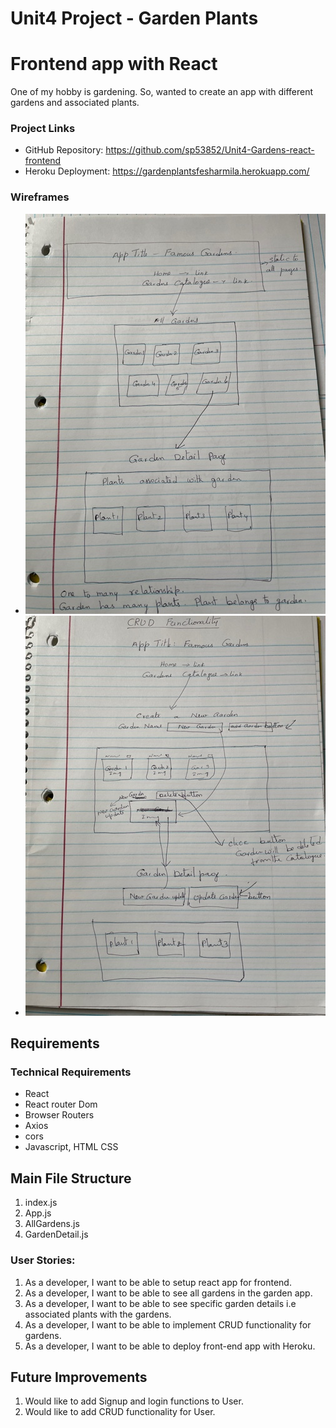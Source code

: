 # Unit4 Project - Garden Plants
# Frontend app with React
One of my hobby is gardening. So, wanted to create an app with different gardens and associated plants.

### Project Links
- GitHub Repository: https://github.com/sp53852/Unit4-Gardens-react-frontend
- Heroku Deployment: https://gardenplantsfesharmila.herokuapp.com/

### Wireframes
 - ![informed optimism?](images/IMG_0667.jpg)
 - ![informed optimism?](images/IMG_0668.jpg)

## Requirements
### Technical Requirements
- 	React
-   React router Dom
-	Browser Routers 
-	Axios
-   cors
-   Javascript, HTML CSS

## Main File Structure
1. index.js
2. App.js
3. AllGardens.js
4. GardenDetail.js

### User Stories:
1.	As a developer, I want to be able to setup react app for frontend.
2.	As a developer, I want to be able to see all gardens in the garden app.
3.	As a developer, I want to be able to see specific garden details i.e associated plants with the gardens.
4. As a developer, I want to be able to implement CRUD functionality for gardens.
5.	As a developer, I want to be able to deploy front-end app with Heroku.

## Future Improvements
1. Would like to add Signup and login functions to User.
2. Would like to add CRUD functionality for User. 